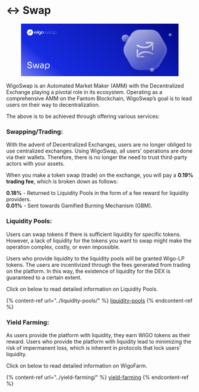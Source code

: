 # ↔️ Swap

<figure><img src="../../../.gitbook/assets/Swap.png" alt=""><figcaption></figcaption></figure>

WigoSwap is an Automated Market Maker (AMM) with the Decentralized Exchange playing a pivotal role in its ecosystem. Operating as a comprehensive AMM on the Fantom Blockchain, WigoSwap’s goal is to lead users on their way to decentralization.

The above is to be achieved through offering various services:



### **Swapping/Trading:**&#x20;

With the advent of Decentralized Exchanges, users are no longer obliged to use centralized exchanges. Using WigoSwap, all users' operations are done via their wallets. Therefore, there is no longer the need to trust third-party actors with your assets.

When you make a token swap (trade) on the exchange, you will pay a **0.19% trading fee**, which is broken down as follows:

**0.18%** - Returned to Liquidity Pools in the form of a fee reward for liquidity providers.\
**0.01%** - Sent towards Gamified Burning Mechanism (GBM).



### **Liquidity Pools:**

Users can swap tokens if there is sufficient liquidity for specific tokens. However, a lack of liquidity for the tokens you want to swap might make the operation complex, costly, or even impossible.&#x20;

Users who provide liquidity to the liquidity pools will be granted Wigo-LP tokens. The users are incentivized through the fees generated from trading on the platform. In this way, the existence of liquidity for the DEX is guaranteed to a certain extent.&#x20;

Click on below to read detailed information on Liquidity Pools.

{% content-ref url="../liquidity-pools/" %}
[liquidity-pools](../liquidity-pools/)
{% endcontent-ref %}



### **Yield Farming:**&#x20;

As users provide the platform with liquidity, they earn WIGO tokens as their reward. Users who provide the platform with liquidity lead to minimizing the risk of impermanent loss, which is inherent in protocols that lock users’ liquidity.

Click on below to read detailed information on WigoFarm.

{% content-ref url="../yield-farming/" %}
[yield-farming](../yield-farming/)
{% endcontent-ref %}

